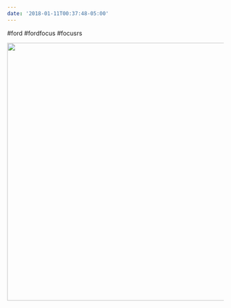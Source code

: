 ```yaml
---
date: '2018-01-11T00:37:48-05:00'
---
```

#ford #fordfocus #focusrs

<img src="/posts/uploads/2018/85c8b98f8e.jpg" width="600" height="600" />
